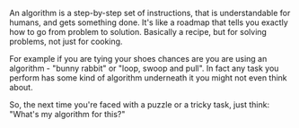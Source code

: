 An algorithm is a step-by-step set of instructions, that is understandable for humans, and gets something done. It's like a roadmap that tells you exactly how to go from problem to solution. Basically a recipe, but for solving problems, not just for cooking.

For example if you are tying your shoes chances are you are using an algorithm - "bunny rabbit" or "loop, swoop and pull". In fact any task you perform has some kind of algorithm underneath it you might not even think about.

So, the next time you're faced with a puzzle or a tricky task, just think: "What's my algorithm for this?"